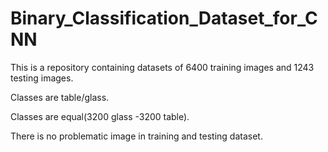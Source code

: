 # Binary_Classification_Dataset_for_CNN

This is a repository containing datasets of 6400 training images and 1243 testing images. 

Classes are table/glass.

Classes are equal(3200 glass -3200 table). 

There is no problematic image in training and testing dataset.


